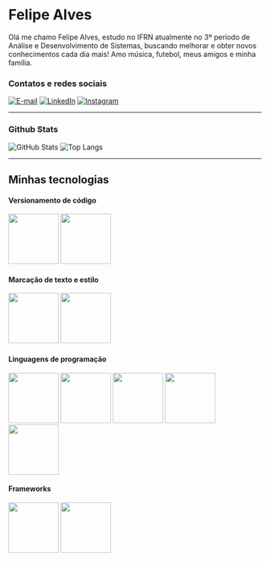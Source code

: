 # Felipe Alves

Olá me chamo Felipe Alves, estudo no IFRN atualmente no 3º período de Análise e Desenvolvimento de Sistemas, buscando melhorar e obter novos conhecimentos cada dia mais! Amo música, futebol, meus amigos e minha família.

### Contatos e redes sociais

[![E-mail](https://img.shields.io/badge/-Gmail-000?style=for-the-badge&logo=gmail)](mailto:favasconcelos09@gmail.com)
[![LinkedIn](https://img.shields.io/badge/-LinkedIn-000?style=for-the-badge&logo=linkedin)](https://www.linkedin.com/in/felipe-alves-9b231125b//)
[![Instagram](https://img.shields.io/badge/-Instagram-000?style=for-the-badge&logo=instagram)](https://www.instagram.com/lipealves14_/)
<hr>

### Github Stats

![GitHub Stats](https://github-readme-stats.vercel.app/api?username=Lipeeeeeee&theme=transparent&bg_color=000&border_color=30A3DC&show_icons=true&icon_color=30A3DC&title_color=00477D&text_color=49B0FF)
![Top Langs](https://github-readme-stats-git-masterrstaa-rickstaa.vercel.app/api/top-langs/?username=Lipeeeeeee&layout=compact&bg_color=000&border_color=30A3DC&title_color=00477D&text_color=49B0FF)
<hr>

## Minhas tecnologias

#### Versionamento de código

<div>
  <a href="https://git-scm.com/doc"><img src="https://cdn.jsdelivr.net/gh/devicons/devicon@latest/icons/git/git-original-wordmark.svg" width="100px"></a>
  <a href="https://docs.github.com/"><img src="https://cdn.jsdelivr.net/gh/devicons/devicon@latest/icons/github/github-original-wordmark.svg" width="100px"></a>
</div>

#### Marcação de texto e estilo

<div>
  <img src="https://cdn.jsdelivr.net/gh/devicons/devicon@latest/icons/html5/html5-original-wordmark.svg" width="100px">
  <img src="https://cdn.jsdelivr.net/gh/devicons/devicon@latest/icons/css3/css3-original-wordmark.svg" width="100px">
</div>

#### Linguagens de programação

<div>
  <img src="https://cdn.jsdelivr.net/gh/devicons/devicon@latest/icons/javascript/javascript-original.svg" width="100px">
  <img src="https://cdn.jsdelivr.net/gh/devicons/devicon@latest/icons/java/java-original-wordmark.svg" width="100px">
  <img src="https://cdn.jsdelivr.net/gh/devicons/devicon@latest/icons/cplusplus/cplusplus-original.svg" width="100px">
  <img src="https://cdn.jsdelivr.net/gh/devicons/devicon@latest/icons/csharp/csharp-original.svg" width="100px">
  <img src="https://cdn.jsdelivr.net/gh/devicons/devicon@latest/icons/python/python-original-wordmark.svg" width="100px">
</div>

#### Frameworks

<div>
  <img src="https://cdn.jsdelivr.net/gh/devicons/devicon@latest/icons/django/django-plain-wordmark.svg" width="100px">
  <img src="https://cdn.jsdelivr.net/gh/devicons/devicon@latest/icons/spring/spring-original-wordmark.svg" width="100px">
</div>
